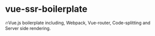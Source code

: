 # vue-ssr-boilerplate
🔥Vue.js boilerplate including, Webpack, Vue-router, Code-splitting and Server side rendering.
